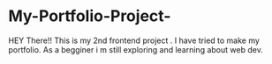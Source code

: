 # My-Portfolio-Project-
HEY There!! This is my 2nd frontend project . I have tried to make my portfolio.
As a begginer i m still exploring and learning about web dev.

